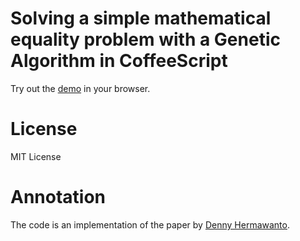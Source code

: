 # Solving a simple mathematical equality problem with a Genetic Algorithm in CoffeeScript

Try out the [demo](https://pstaender.github.io/genetic-algorithm-example/) in your browser.

# License

MIT License

# Annotation

The code is an implementation of the paper by [Denny Hermawanto](http://arxiv.org/pdf/1308.4675).